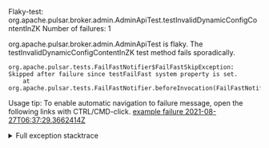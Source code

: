         
Flaky-test: org.apache.pulsar.broker.admin.AdminApiTest.testInvalidDynamicConfigContentInZK
Number of failures: 1

org.apache.pulsar.broker.admin.AdminApiTest is flaky. The testInvalidDynamicConfigContentInZK test method fails sporadically.

```
org.apache.pulsar.tests.FailFastNotifier$FailFastSkipException: Skipped after failure since testFailFast system property is set.
	at org.apache.pulsar.tests.FailFastNotifier.beforeInvocation(FailFastNotifier.java:88)

```

Usage tip: To enable automatic navigation to failure message, open the following links with CTRL/CMD-click.
[example failure 2021-08-27T06:37:29.3662414Z](https://github.com/apache/pulsar/runs/3440411059?check_suite_focus=true#step:9:1601)


<details>
<summary>Full exception stacktrace</summary>
<code><pre>
org.apache.pulsar.tests.FailFastNotifier$FailFastSkipException: Skipped after failure since testFailFast system property is set.
	at org.apache.pulsar.tests.FailFastNotifier.beforeInvocation(FailFastNotifier.java:88)

</pre></code>
</details>

